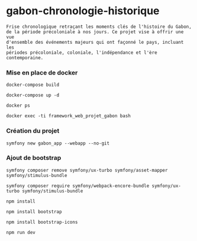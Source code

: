 # gabon-chronologie-historique
```
Frise chronologique retraçant les moments clés de l'histoire du Gabon, 
de la période précoloniale à nos jours. Ce projet vise à offrir une vue 
d'ensemble des événements majeurs qui ont façonné le pays, incluant les 
périodes précoloniale, coloniale, l'indépendance et l'ère contemporaine.
```

### Mise en place de docker
```docker-compose build```

```docker-compose up -d```

```docker ps```

```docker exec -ti framework_web_projet_gabon bash```

### Création du projet
```symfony new gabon_app --webapp --no-git```

### Ajout de bootstrap
````symfony composer remove symfony/ux-turbo symfony/asset-mapper symfony/stimulus-bundle````

````symfony composer require symfony/webpack-encore-bundle symfony/ux-turbo symfony/stimulus-bundle````

````npm install````

````npm install bootstrap````

````npm install bootstrap-icons````

````npm run dev````
